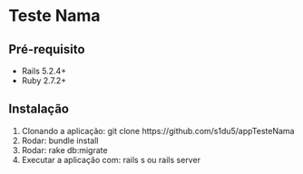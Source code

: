 <h1>Teste Nama</h1>
<h2>Pré-requisito</h2>
<ul>
  <li>Rails 5.2.4+</li>
  <li> Ruby 2.7.2+</li>
</ul>


<h2>Instalação</h2>
<ol>
  <li>Clonando a aplicação:
    git clone https://github.com/s1du5/appTesteNama</li>
  <li>Rodar: bundle install</li>
  <li>Rodar: rake db:migrate</li>
  <li>Executar a aplicação com: rails s ou rails server</li>
</ol>
